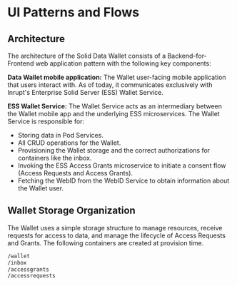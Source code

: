 # UI Patterns and Flows

## Architecture

The architecture of the Solid Data Wallet consists of a Backend-for-Frontend web application pattern with the following key components:

**Data Wallet mobile application:** The Wallet user-facing mobile application that users interact with. As of today, it communicates exclusively with Inrupt's Enterprise Solid Server (ESS) Wallet Service.

**ESS Wallet Service:** The Wallet Service acts as an intermediary between the Wallet mobile app and the underlying ESS microservices. The Wallet Service is responsible for:

* Storing data in Pod Services.
* All CRUD operations for the Wallet.
* Provisioning the Wallet storage and the correct authorizations for containers like the inbox.
* Invoking the ESS Access Grants microservice to initiate a consent flow (Access Requests and Access Grants).
* Fetching the WebID from the WebID Service to obtain information about the Wallet user.

## Wallet Storage Organization

The Wallet uses a simple storage structure to manage resources, receive requests for access to data, and manage the lifecycle of Access Requests and Grants. The following containers are created at provision time.

```bash
/wallet
/inbox
/accessgrants
/accessrequests
